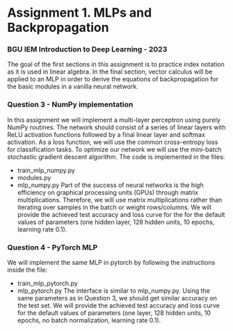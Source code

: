 # Assignment 1. MLPs and Backpropagation
### BGU IEM Introduction to Deep Learning - 2023

The goal of the first sections in this assignment is to practice index notation as it is used in linear algebra. 
In the final section, vector calculus will be applied to an MLP in order to derive the equations of backpropagation for the basic modules in a vanilla neural network.

### Question 3 - NumPy implementation
In this assignment we will implement a multi-layer perceptron using purely NumPy routines. The network should consist of a series of linear layers with ReLU activation functions followed by a final linear layer and softmax activation. As a loss function, we will use the common cross-entropy loss for classification tasks. To optimize our network we will use the mini-batch stochastic gradient descent algorithm. The code is implemented in the files:
* train_mlp_numpy.py
* modules.py
* mlp_numpy.py
Part of the success of neural networks is the high efficiency on graphical processing units (GPUs) through matrix multiplications. Therefore, we will use matrix multiplications rather than iterating over samples in the batch or weight rows/columns. 
We will provide the achieved test accuracy and loss curve for the for the default values of parameters (one hidden layer, 128 hidden units, 10 epochs, learning rate 0.1).


### Question 4 - PyTorch MLP
We will implement the same MLP in pytorch by following the instructions inside the file:
* train_mlp_pytorch.py
* mlp_pytorch.py
The interface is similar to mlp_numpy.py.
Using the same parameters as in Question 3, we should get similar accuracy on the test set. We will provide the achieved test accuracy and loss curve for the default values of parameters (one layer, 128 hidden units, 10 epochs, no batch normalization, learning rate 0.1).

